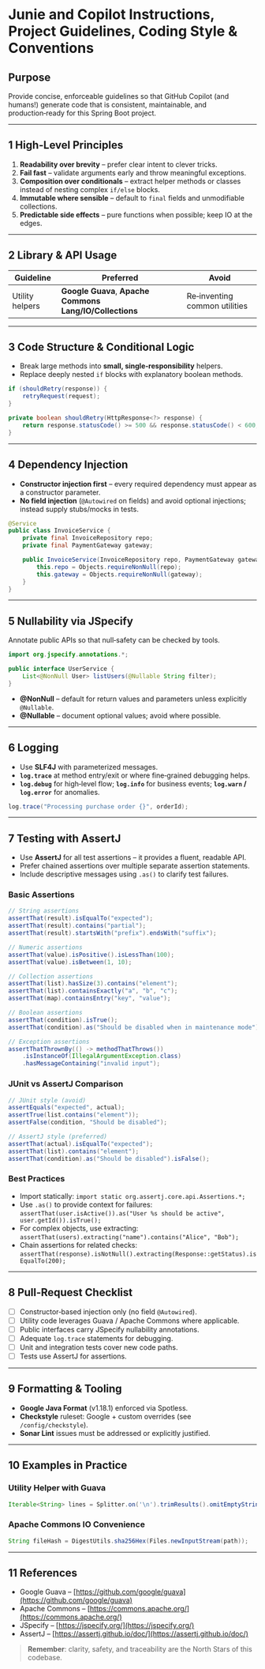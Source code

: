 # Junie and Copilot Instructions, Project Guidelines, Coding Style & Conventions

## Purpose

Provide concise, enforceable guidelines so that GitHub Copilot (and humans!) generate code that is consistent, maintainable, and production‑ready for this Spring Boot project.

---

## 1  High‑Level Principles

1. **Readability over brevity** – prefer clear intent to clever tricks.
2. **Fail fast** – validate arguments early and throw meaningful exceptions.
3. **Composition over conditionals** – extract helper methods or classes instead of nesting complex `if/else` blocks.
4. **Immutable where sensible** – default to `final` fields and unmodifiable collections.
5. **Predictable side effects** – pure functions when possible; keep IO at the edges.

---

## 2  Library & API Usage

| Guideline               | Preferred                                                | Avoid                                          |
| ----------------------- | -------------------------------------------------------- | ---------------------------------------------- |
| Utility helpers         | **Google Guava**, **Apache Commons Lang/IO/Collections** | Re‑inventing common utilities                  |

---

## 3  Code Structure & Conditional Logic

* Break large methods into **small, single‑responsibility** helpers.
* Replace deeply nested `if` blocks with explanatory boolean methods.

```java
if (shouldRetry(response)) {
    retryRequest(request);
}

private boolean shouldRetry(HttpResponse<?> response) {
    return response.statusCode() >= 500 && response.statusCode() < 600;
}
```

---

## 4  Dependency Injection

* **Constructor injection first** – every required dependency must appear as a constructor parameter.
* **No field injection** (`@Autowired` on fields) and avoid optional injections; instead supply stubs/mocks in tests.

```java
@Service
public class InvoiceService {
    private final InvoiceRepository repo;
    private final PaymentGateway gateway;

    public InvoiceService(InvoiceRepository repo, PaymentGateway gateway) {
        this.repo = Objects.requireNonNull(repo);
        this.gateway = Objects.requireNonNull(gateway);
    }
}
```

---

## 5  Nullability via JSpecify

Annotate public APIs so that null‑safety can be checked by tools.

```java
import org.jspecify.annotations.*;

public interface UserService {
    List<@NonNull User> listUsers(@Nullable String filter);
}
```

* **@NonNull** – default for return values and parameters unless explicitly `@Nullable`.
* **@Nullable** – document optional values; avoid where possible.

---

## 6  Logging

* Use **SLF4J** with parameterized messages.
* **`log.trace`** at method entry/exit or where fine‑grained debugging helps.
* **`log.debug`** for high‑level flow; **`log.info`** for business events; **`log.warn` / `log.error`** for anomalies.

```java
log.trace("Processing purchase order {}", orderId);
```

---

## 7  Testing with AssertJ

* Use **AssertJ** for all test assertions – it provides a fluent, readable API.
* Prefer chained assertions over multiple separate assertion statements.
* Include descriptive messages using `.as()` to clarify test failures.

### Basic Assertions

```java
// String assertions
assertThat(result).isEqualTo("expected");
assertThat(result).contains("partial");
assertThat(result).startsWith("prefix").endsWith("suffix");

// Numeric assertions
assertThat(value).isPositive().isLessThan(100);
assertThat(value).isBetween(1, 10);

// Collection assertions
assertThat(list).hasSize(3).contains("element");
assertThat(list).containsExactly("a", "b", "c");
assertThat(map).containsEntry("key", "value");

// Boolean assertions
assertThat(condition).isTrue();
assertThat(condition).as("Should be disabled when in maintenance mode").isFalse();

// Exception assertions
assertThatThrownBy(() -> methodThatThrows())
    .isInstanceOf(IllegalArgumentException.class)
    .hasMessageContaining("invalid input");
```

### JUnit vs AssertJ Comparison

```java
// JUnit style (avoid)
assertEquals("expected", actual);
assertTrue(list.contains("element"));
assertFalse(condition, "Should be disabled");

// AssertJ style (preferred)
assertThat(actual).isEqualTo("expected");
assertThat(list).contains("element");
assertThat(condition).as("Should be disabled").isFalse();
```

### Best Practices

* Import statically: `import static org.assertj.core.api.Assertions.*;`
* Use `.as()` to provide context for failures: `assertThat(user.isActive()).as("User %s should be active", user.getId()).isTrue();`
* For complex objects, use extracting: `assertThat(users).extracting("name").contains("Alice", "Bob");`
* Chain assertions for related checks: `assertThat(response).isNotNull().extracting(Response::getStatus).isEqualTo(200);`

---

## 8  Pull‑Request Checklist

* [ ] Constructor‑based injection only (no field `@Autowired`).
* [ ] Utility code leverages Guava / Apache Commons where applicable.
* [ ] Public interfaces carry JSpecify nullability annotations.
* [ ] Adequate `log.trace` statements for debugging.
* [ ] Unit and integration tests cover new code paths.
* [ ] Tests use AssertJ for assertions.

---

## 9  Formatting & Tooling

* **Google Java Format** (v1.18.1) enforced via Spotless.
* **Checkstyle** ruleset: Google + custom overrides (see `/config/checkstyle`).
* **Sonar Lint** issues must be addressed or explicitly justified.

---

## 10  Examples in Practice

### Utility Helper with Guava

```java
Iterable<String> lines = Splitter.on('\n').trimResults().omitEmptyStrings().split(payload);
```

### Apache Commons IO Convenience

```java
String fileHash = DigestUtils.sha256Hex(Files.newInputStream(path));
```

---

## 11  References

* Google Guava – [https://github.com/google/guava](https://github.com/google/guava)
* Apache Commons – [https://commons.apache.org/](https://commons.apache.org/)
* JSpecify – [https://jspecify.org/](https://jspecify.org/)
* AssertJ – [https://assertj.github.io/doc/](https://assertj.github.io/doc/)

> **Remember**: clarity, safety, and traceability are the North Stars of this codebase.
